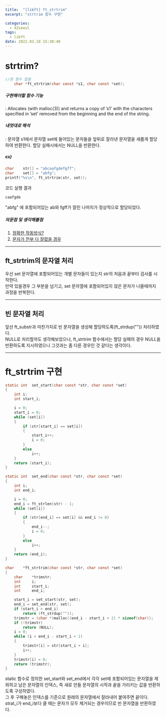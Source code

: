 ```yaml
---
title:  "[libft] ft_strtrim"
excerpt: "strtrim 함수 구현"

categories:
  - 42seoul
tags:
  - libft
date: 2022.03.18 15:30:48
---
```


# strtrim?

```c
//원 함수 없음
    char *ft_strtrim(char const *s1, char const *set);
```

##### 구현해야할 함수 기능    
:  Allocates (with malloc(3)) and returns a copy of ’s1’ with the characters specified in ’set’ removed from the beginning and the end of the string.    

##### 내멋대로 해석    
:  문자열 s1에서 문자열 set에 들어있는 문자들을 앞뒤로 잘라낸 문자열을 새롭게 할당하여 반환한다. 할당 실패시에서는 NULL을 반환한다.    

##### ex)    
```c
char	str[] = "abcaafgdefgff";
char	set[] = "abfg";
printf("%s\n", ft_strtrim(str, set));
```
코드 실행 결과
```c
caafgde
```
"abfg" 에 포함되어있는 ab와 fgff가 잘린 나머지가 정상적으로 할당되었다.    

##### 의문점 및 생각해볼점    
1. [정확한 작동방식?](#ftstrtrim의-문자열-처리)
2. [문자가 전부 다 잘렸을 경우](#빈-문자열-처리)

***

## ft_strtrim의 문자열 처리
우선 set 문자열에 포함되어있는 개별 문자들이 있는지 str의 처음과 끝부터 검사를 시작한다.    
만약 있을경우 그 부분을 넘기고, set 문자열에 포함되어있지 않은 문자가 나올때까지 과정을 반복한다.    

***

## 빈 문자열 처리
앞선 ft_substr과 마찬가지로 빈 문자열을 생성해 할당하도록(ft_strdup("")) 처리하였다.    
NULL로 처리할까도 생각해보았으나, ft_strtrim 함수에서는 할당 실패의 경우 NULL을 반환하도록 지시하였으니 그것과는 좀 다른 경우인 것 같다는 생각이다.    

***

# ft_strtrim 구현

```c
static int	set_start(char const *str, char const *set)
{
	int	i;
	int	start_i;

	i = 0;
	start_i = 0;
	while (set[i])
	{
		if (str[start_i] == set[i])
		{
			start_i++;
			i = 0;
		}
		else
			i++;
	}
	return (start_i);
}

static int	set_end(char const *str, char const *set)
{
	int	i;
	int	end_i;

	i = 0;
	end_i = ft_strlen(str) - 1;
	while (set[i])
	{
		if (str[end_i] == set[i] && end_i != 0)
		{
			end_i--;
			i = 0;
		}
		else
			i++;
	}
	return (end_i);
}

char	*ft_strtrim(char const *str, char const *set)
{
	char	*trimstr;
	int		i;
	int		start_i;
	int		end_i;

	start_i = set_start(str, set);
	end_i = set_end(str, set);
	if (start_i > end_i)
		return (ft_strdup(""));
	trimstr = (char *)malloc((end_i - start_i + 2) * sizeof(char));
	if (!trimstr)
		return (NULL);
	i = 0;
	while (i < end_i - start_i + 1)
	{
		trimstr[i] = str[start_i + i];
		i++;
	}
	trimstr[i] = 0;
	return (trimstr);
}

```
static 함수로 정의한 set_start와 set_end에서 각각 set에 포함되어있는 문자열을 제외하고 남은 문자열의 인덱스, 즉 새로 만들 문자열의 시작과 끝을 가리키는 값을 반환하도록 구성하였다.    
그 후 구해놓은 인덱스를 기준으로 원래의 문자열에서 잘라내어 붙여주면 끝이다.     
strat_i가 end_i보다 클 때는 문자가 모두 제거되는 경우이므로 빈 문자열을 반환하였다.    
